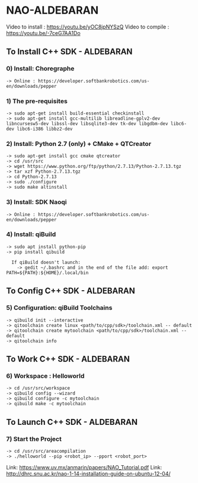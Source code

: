 # NAO-ALDEBARAN

Video to install :  https://youtu.be/yOC8jpNYSzQ
Video to compile : https://youtu.be/-7ceG7AA1Do

## To Install C++ SDK - ALDEBARAN


### 0) Install: Choregraphe
```
-> Online : https://developer.softbankrobotics.com/us-en/downloads/pepper 
```


### 1) The pre-requisites </br>
```
-> sudo apt-get install build-essential checkinstall 
-> sudo apt-get install gcc-multilib libreadline-gplv2-dev libncursesw5-dev libssl-dev libsqlite3-dev tk-dev libgdbm-dev libc6-dev libc6-i386 libbz2-dev 
```


### 2) Install: Python 2.7 (only) + CMake + QTCreator </br>
```
-> sudo apt-get install gcc cmake qtcreator 
-> cd /usr/src 
-> wget https://www.python.org/ftp/python/2.7.13/Python-2.7.13.tgz 
-> tar xzf Python-2.7.13.tgz 
-> cd Python-2.7.13 
-> sudo ./configure 
-> sudo make altinstall 
```


### 3) Install: SDK Naoqi </br>
```
-> Online : https://developer.softbankrobotics.com/us-en/downloads/pepper
```

### 4) Install: qiBuild </br>
```
-> sudo apt install python-pip
-> pip install qibuild
```
```
  If qiBuild doesn't launch: 
	-> gedit ~/.bashrc and in the end of the file add: export PATH=${PATH}:${HOME}/.local/bin
```

## To Config C++ SDK - ALDEBARAN
### 5) Configuration: qiBuild Toolchains </br>
```
-> qibuild init --interactive 
-> qitoolchain create linux <path/to/cpp/sdk>/toolchain.xml -- default
-> qitoolchain create mytoolchain <path/to/cpp/sdk>/toolchain.xml -- default
-> qitoolchain info
```

## To Work C++ SDK - ALDEBARAN
### 6) Workspace : Helloworld </br>
```
-> cd /usr/src/workspace
-> qibuild config --wizard
-> qibuild configure -c mytoolchain
-> qibuild make -c mytoolchain
```

## To Launch C++ SDK - ALDEBARAN
### 7) Start the Project </br>
```
-> cd /usr/src/areacompilation
-> ./helloworld --pip <robot_ip> --pport <robot_port>
```

Link: https://www.uv.mx/anmarin/papers/NAO_Tutorial.pdf
Link: http://dhrc.snu.ac.kr/nao-1-14-installation-guide-on-ubuntu-12-04/
